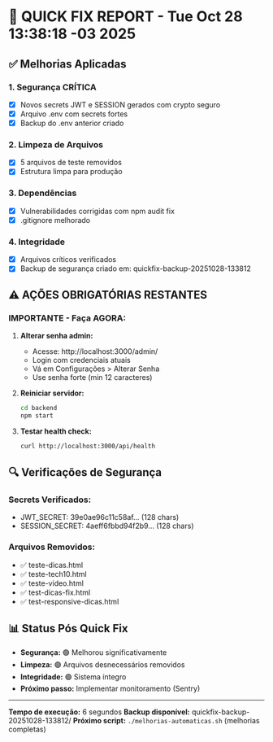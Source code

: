 # 🚀 QUICK FIX REPORT - Tue Oct 28 13:38:18 -03 2025

## ✅ Melhorias Aplicadas

### 1. Segurança CRÍTICA
- [x] Novos secrets JWT e SESSION gerados com crypto seguro
- [x] Arquivo .env com secrets fortes
- [x] Backup do .env anterior criado

### 2. Limpeza de Arquivos
- [x] 5 arquivos de teste removidos
- [x] Estrutura limpa para produção

### 3. Dependências
- [x] Vulnerabilidades corrigidas com npm audit fix
- [x] .gitignore melhorado

### 4. Integridade
- [x] Arquivos críticos verificados
- [x] Backup de segurança criado em: quickfix-backup-20251028-133812

## ⚠️ AÇÕES OBRIGATÓRIAS RESTANTES

### IMPORTANTE - Faça AGORA:
1. **Alterar senha admin:**
   - Acesse: http://localhost:3000/admin/
   - Login com credenciais atuais
   - Vá em Configurações > Alterar Senha
   - Use senha forte (min 12 caracteres)

2. **Reiniciar servidor:**
   ```bash
   cd backend
   npm start
   ```

3. **Testar health check:**
   ```bash
   curl http://localhost:3000/api/health
   ```

## 🔍 Verificações de Segurança

### Secrets Verificados:
- JWT_SECRET: 39e0ae96c11c58af... (128 chars)
- SESSION_SECRET: 4aeff6fbbd94f2b9... (128 chars)

### Arquivos Removidos:
- ✅ teste-dicas.html
- ✅ teste-tech10.html
- ✅ teste-video.html
- ✅ test-dicas-fix.html
- ✅ test-responsive-dicas.html

## 📊 Status Pós Quick Fix

- **Segurança:** 🟢 Melhorou significativamente
- **Limpeza:** 🟢 Arquivos desnecessários removidos  
- **Integridade:** 🟢 Sistema íntegro
- **Próximo passo:** Implementar monitoramento (Sentry)

---

**Tempo de execução:** 6 segundos
**Backup disponível:** quickfix-backup-20251028-133812/
**Próximo script:** `./melhorias-automaticas.sh` (melhorias completas)
